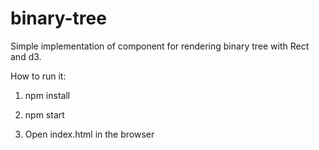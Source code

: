 # binary-tree

Simple implementation of component for rendering binary tree with Rect and d3.

How to run it:

 1) npm install 
 
 2) npm start
 
 3) Open index.html in the browser
 
 
 
